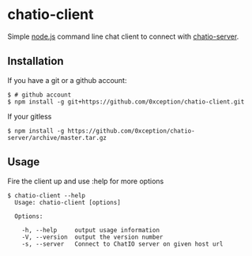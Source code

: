 # chatio-client

  Simple [node.js](http://nodejs.org) command line chat client to connect with [chatio-server](https://github.com/0xception/chatio-server).

## Installation

If you have a git or a github account:

    $ # github account
    $ npm install -g git+https://github.com/0xception/chatio-client.git

If your gitless 
  
    $ npm install -g https://github.com/0xception/chatio-server/archive/master.tar.gz
    
    
## Usage
  
  Fire the client up and use :help for more options

```
$ chatio-client --help
  Usage: chatio-client [options]                                                  
                                      
  Options:                                                                              
                                                                                        
    -h, --help     output usage information                                             
    -V, --version  output the version number                                            
    -s, --server   Connect to ChatIO server on given host url   
```
